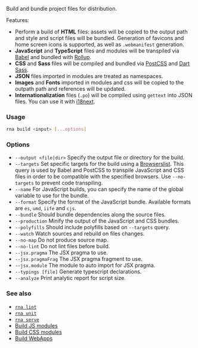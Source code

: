 Build and bundle project files for distribution.

Features:
* Perform a build of **HTML** files: assets will be copied to the output path and style and script files will be bundled. Generation of favicons and home screen icons is supported, as well as `.webmanifest` generation.
* **JavaScript** and **TypeScript** files and modules will be transpiled via [Babel](https://babeljs.io/) and bundled with [Rollup](https://rollupjs.org/).
* **CSS** and **Sass** files will be compiled and bundled via [PostCSS](https://postcss.org/) and [Dart Sass](https://sass-lang.com/dart-sass).
* **JSON** files imported in modules are treated as namespaces.
* **Images** and **Fonts** imported in modules and css will be copied to the outpath path and references will be updated.
* **Internationalization** files (`.po`) will be compiled using `gettext` into JSON files. You can use it with [i18next](https://www.i18next.com/).

### Usage

```sh
rna build <input> [...options]
```

### Options

* `--output <file|dir>` Specify the output file or directory for the build.
* `--targets` Set specific targets for the build using a [Browserslist](https://github.com/browserslist/browserslist). This query is used by Babel and PostCSS to transpile JavaScript and CSS files in order to be compatible with the specified browsers. Use `--no-targets` to prevent code transpiling.
* `--name` For JavaScript builds, you can specify the name of the global variable to use for the bundle.
* `--format` Specify the format of the JavaScript bundle. Available formats are `es`, `umd`, `iife` and `cjs`.
* `--bundle` Should bundle dependencies along the source files.
* `--production` Minify the output of the JavaScript and CSS bundles.
* `--polyfills` Should include polyfills based on `--targets` query.
* `--watch` Watch sources and rebuild on files changes.
* `--no-map` Do not produce source map.
* `--no-lint` Do not lint files before build.
* `--jsx.pragma` The JSX pragma to use.
* `--jsx.pragmaFrag` The JSX pragma fragment to use.
* `--jsx.module` The module to auto import for JSX pragma.
* `--typings [file]` Generate typescript declarations.
* `--analyze` Print analytic report for script size.

### See also

* [`rna lint`](../lint/)
* [`rna unit`](../unit/)
* [`rna serve`](../serve/)
* [Build JS modules](https://github.com/chialab/rna-cli/wiki/Build-js-modules)
* [Build CSS modules](https://github.com/chialab/rna-cli/wiki/Build-css-modules)
* [Build WebApps](https://github.com/chialab/rna-cli/wiki/Build-WebApps)
